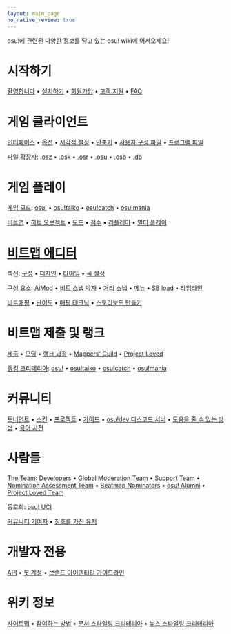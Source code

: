 ```yaml
---
layout: main_page
no_native_review: true
---
```


<div class="wiki-main-page__blurb">
osu!에 관련된 다양한 정보를 담고 있는 osu! wiki에 어서오세요!
</div>

<div class="wiki-main-page__panels">
<div class="wiki-main-page-panel wiki-main-page-panel--full">

# 시작하기

[환영합니다](/wiki/Welcome) • [설치하기](/wiki/Installation) • [회원가입](/wiki/Registration) • [고객 지원](/wiki/Help_Centre) • [FAQ](/wiki/FAQ)

</div>
<div class="wiki-main-page-panel">

# 게임 클라이언트

[인터페이스](/wiki/Interface) • [옵션](/wiki/Options) • [시각적 설정](/wiki/Visual_Settings) • [단축키](/wiki/Shortcut_key_reference) • [사용자 구성 파일](/wiki/osu!_Program_Files/User_Configuration_File) • [프로그램 파일](/wiki/osu!_Program_Files)

[파일 확장자](/wiki/osu!_File_Formats): [.osz](/wiki/osu!_File_Formats/Osz_(file_format)) • [.osk](/wiki/osu!_File_Formats/Osk_(file_format)) • [.osr](/wiki/osu!_File_Formats/Osr_(file_format)) • [.osu](/wiki/osu!_File_Formats/Osu_(file_format)) • [.osb](/wiki/osu!_File_Formats/Osb_(file_format)) • [.db](/wiki/osu!_File_Formats/Db_(file_format))

</div>
<div class="wiki-main-page-panel">

# 게임 플레이

[게임 모드](/wiki/Game_mode): [osu!](/wiki/Game_mode/osu!) • [osu!taiko](/wiki/Game_mode/osu!taiko) • [osu!catch](/wiki/Game_mode/osu!catch) • [osu!mania](/wiki/Game_mode/osu!mania)

[비트맵](/wiki/Beatmap) • [히트 오브젝트](/wiki/Hit_object) • [모드](/wiki/Game_modifier) • [점수](/wiki/Score) •  [리플레이](/wiki/Replay) • [멀티 플레이](/wiki/Multi)

</div>
<div class="wiki-main-page-panel">

# [비트맵 에디터](/wiki/Beatmap_Editor)

섹션: [구성](/wiki/Beatmap_Editor/Compose) • [디자인](/wiki/Beatmap_Editor/Design) • [타이밍](/wiki/Beatmap_Editor/Timing) • [곡 설정](/wiki/Beatmap_Editor/Song_Setup)

구성 요소: [AiMod](/wiki/Beatmap_Editor/AiMod) • [비트 스냅 박자](/wiki/Beatmap_Editor/Beat_Snap_Divisor) • [거리 스냅](/wiki/Beatmap_Editor/Distance_Snap) • [메뉴](/wiki/Beatmap_Editor/Menu) • [SB load](/wiki/Beatmap_Editor/SB_Load) • [타임라인](/wiki/Beatmap_Editor/Timelines)

[비트매핑](/wiki/Beatmapping) • [난이도](/wiki/Difficulties) • [매핑 테크닉](/wiki/Mapping_Techniques) • [스토리보드 만들기](/wiki/Storyboarding)

</div>
<div class="wiki-main-page-panel">

# 비트맵 제출 및 랭크

[제출](/wiki/Submission) • [모딩](/wiki/Modding) • [랭크 과정](/wiki/Beatmap_ranking_procedure) • [Mappers' Guild](/wiki/Mappers_Guild) • [Project Loved](/wiki/Project_Loved)

[랭킹 크리테리아](/wiki/Ranking_Criteria): [osu!](/wiki/Ranking_Criteria/osu!) • [osu!taiko](/wiki/Ranking_Criteria/osu!taiko) • [osu!catch](/wiki/Ranking_Criteria/osu!catch) • [osu!mania](/wiki/Ranking_Criteria/osu!mania)

</div>
<div class="wiki-main-page-panel">

# 커뮤니티

[토너먼트](/wiki/Tournaments) • [스킨](/wiki/Skinning) • [프로젝트](/wiki/Projects) • [가이드](/wiki/Guides) • [osu!dev 디스코드 서버](/wiki/osu!dev_Discord_server) • [도움을 줄 수 있는 방법](/wiki/How_You_Can_Help!) • [용어 사전](/wiki/Glossary)

</div>
<div class="wiki-main-page-panel">

# 사람들

[The Team](/wiki/People/The_Team): [Developers](/wiki/People/The_Team/Developers) • [Global Moderation Team](/wiki/People/The_Team/Global_Moderation_Team) • [Support Team](/wiki/People/The_Team/Support_Team) • [Nomination Assessment Team](/wiki/People/The_Team/Nomination_Assessment_Team) • [Beatmap Nominators](/wiki/People/The_Team/Beatmap_Nominators) • [osu! Alumni](/wiki/People/The_Team/osu!_Alumni) • [Project Loved Team](/wiki/People/The_Team/Project_Loved_Team)

동호회: [osu! UCI](/wiki/Organisations/osu!_UCI)

[커뮤니티 기여자](/wiki/People/Community_Contributors) • [칭호를 가진 유저](/wiki/People/Users_with_unique_titles)

</div>
<div class="wiki-main-page-panel">

# 개발자 전용

[API](/wiki/osu!api) • [봇 계정](/wiki/Bot_account) • [브랜드 아이덴티티 가이드라인](/wiki/Brand_identity_guidelines)

</div>
<div class="wiki-main-page-panel">

# 위키 정보

[사이트맵](/wiki/Sitemap) • [참여하는 방법](/wiki/osu!_wiki_Contribution_Guide) • [문서 스타일링 크리테리아](/wiki/Article_Styling_Criteria) • [뉴스 스타일링 크리테리아](/wiki/News_Styling_Criteria)

</div>
</div>
